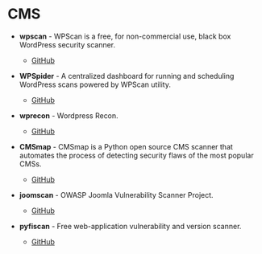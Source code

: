 # CMS

- **wpscan** - WPScan is a free, for non-commercial use, black box WordPress security scanner.
  - [GitHub](https://github.com/wpscanteam/wpscan)

- **WPSpider** - A centralized dashboard for running and scheduling WordPress scans powered by WPScan utility.
  - [GitHub](https://github.com/cyc10n3/WPSpider)

- **wprecon** - Wordpress Recon.
  - [GitHub](https://github.com/blackcrw/wprecon)

- **CMSmap** - CMSmap is a Python open source CMS scanner that automates the process of detecting security flaws of the most popular CMSs.
  - [GitHub](https://github.com/Dionach/CMSmap)

- **joomscan** - OWASP Joomla Vulnerability Scanner Project.
  - [GitHub](https://github.com/OWASP/joomscan)

- **pyfiscan** - Free web-application vulnerability and version scanner.
  - [GitHub](https://github.com/fgeek/pyfiscan)
